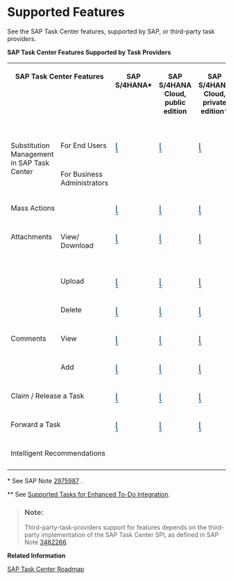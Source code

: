 <!-- loio257a0ad04ba24a67824b147f84b9c3f6 -->

<link rel="stylesheet" type="text/css" href="../css/sap-icons.css"/>

# Supported Features

See the SAP Task Center features, supported by SAP, or third-party task providers.

**SAP Task Center Features Supported by Task Providers**


<table>
<tr>
<th valign="top" rowspan="2" colspan="2">

SAP Task Center Features

</th>
<th valign="top" rowspan="2">

SAP S/4HANA\*

</th>
<th valign="top" rowspan="2">

SAP S/4HANA Cloud, public edition

</th>
<th valign="top" rowspan="2">

SAP S/4HANA Cloud, private edition\*

</th>
<th valign="top" rowspan="2">

SAP Fieldglass

</th>
<th valign="top" rowspan="2">

SAP Marketing Cloud

</th>
<th valign="top" rowspan="2">

SAP SuccessFactors

</th>
<th valign="top" colspan="2">

SAP Ariba

</th>
<th valign="top" rowspan="2">

SAP Advanced Financial Closing

</th>
<th valign="top" rowspan="2">

SAP Build Process Automation

</th>
<th valign="top" rowspan="2">

SAP Build Work Zone, advanced edition

</th>
<th valign="top" rowspan="2">

SAP Cloud for Customer

</th>
<th valign="top" rowspan="2">

SAP Concur

</th>
</tr>
<tr>
<th valign="top">

SAP Ariba Sourcing

</th>
<th valign="top">

SAP Ariba Buying

</th>
</tr>
<tr>
<td valign="top" rowspan="2">

Substitution Management in SAP Task Center

</td>
<td valign="top">

For End Users

</td>
<td valign="top">

<span style="font-size:24px;line-height: 28px;"><span style="color:#346187;"><span class="SAP-icons-V5"></span></span></span>

</td>
<td valign="top">

<span style="font-size:24px;line-height: 28px;"><span style="color:#346187;"><span class="SAP-icons-V5"></span></span></span>

</td>
<td valign="top">

<span style="font-size:24px;line-height: 28px;"><span style="color:#346187;"><span class="SAP-icons-V5"></span></span></span>

</td>
<td valign="top">

<span style="font-size:24px;line-height: 28px;"><span style="color:#346187;"><span class="SAP-icons-V5"></span></span></span>

</td>
<td valign="top">

 

</td>
<td valign="top">

 

</td>
<td valign="top">

 

</td>
<td valign="top">

 

</td>
<td valign="top">

 

</td>
<td valign="top">

 

</td>
<td valign="top">

 

</td>
<td valign="top">

 

</td>
<td valign="top">

 

</td>
</tr>
<tr>
<td valign="top">

For Business Administrators

</td>
<td valign="top">

 

</td>
<td valign="top">

 

</td>
<td valign="top">

 

</td>
<td valign="top">

 

</td>
<td valign="top">

 

</td>
<td valign="top">

 

</td>
<td valign="top">

 

</td>
<td valign="top">

 

</td>
<td valign="top">

 

</td>
<td valign="top">

 

</td>
<td valign="top">

 

</td>
<td valign="top">

 

</td>
<td valign="top">

 

</td>
</tr>
<tr>
<td valign="top" colspan="2">

Mass Actions

</td>
<td valign="top">

<span style="font-size:24px;line-height: 28px;"><span style="color:#346187;"><span class="SAP-icons-V5"></span></span></span>

</td>
<td valign="top">

<span style="font-size:24px;line-height: 28px;"><span style="color:#346187;"><span class="SAP-icons-V5"></span></span></span>

</td>
<td valign="top">

<span style="font-size:24px;line-height: 28px;"><span style="color:#346187;"><span class="SAP-icons-V5"></span></span></span>

</td>
<td valign="top">

<span style="font-size:24px;line-height: 28px;"><span style="color:#346187;"><span class="SAP-icons-V5"></span></span></span>

</td>
<td valign="top">

 

</td>
<td valign="top">

 

</td>
<td valign="top">

 

</td>
<td valign="top">

 

</td>
<td valign="top">

<span style="font-size:24px;line-height: 28px;"><span style="color:#346187;"><span class="SAP-icons-V5"></span></span></span>

</td>
<td valign="top">

 

</td>
<td valign="top">

 

</td>
<td valign="top">

 

</td>
<td valign="top">

 

</td>
</tr>
<tr>
<td valign="top" rowspan="3">

Attachments

</td>
<td valign="top">

View/ Download

</td>
<td valign="top">

<span style="font-size:24px;line-height: 28px;"><span style="color:#346187;"><span class="SAP-icons-V5"></span></span></span>

</td>
<td valign="top">

<span style="font-size:24px;line-height: 28px;"><span style="color:#346187;"><span class="SAP-icons-V5"></span></span></span>

</td>
<td valign="top">

<span style="font-size:24px;line-height: 28px;"><span style="color:#346187;"><span class="SAP-icons-V5"></span></span></span>

</td>
<td valign="top">

<span style="font-size:24px;line-height: 28px;"><span style="color:#346187;"><span class="SAP-icons-V5"></span></span></span>

</td>
<td valign="top">

 

</td>
<td valign="top">

Partially \*\*

<span style="font-size:24px;line-height: 28px;"><span style="color:#346187;"><span class="SAP-icons-V5"></span></span></span>

</td>
<td valign="top">

<span style="font-size:24px;line-height: 28px;"><span style="color:#346187;"><span class="SAP-icons-V5"></span></span></span>

</td>
<td valign="top">

 

</td>
<td valign="top">

 

</td>
<td valign="top">

 

</td>
<td valign="top">

 

</td>
<td valign="top">

 

</td>
<td valign="top">

 

</td>
</tr>
<tr>
<td valign="top">

Upload

</td>
<td valign="top">

<span style="font-size:24px;line-height: 28px;"><span style="color:#346187;"><span class="SAP-icons-V5"></span></span></span>

</td>
<td valign="top">

<span style="font-size:24px;line-height: 28px;"><span style="color:#346187;"><span class="SAP-icons-V5"></span></span></span>

</td>
<td valign="top">

<span style="font-size:24px;line-height: 28px;"><span style="color:#346187;"><span class="SAP-icons-V5"></span></span></span>

</td>
<td valign="top">

 

</td>
<td valign="top">

 

</td>
<td valign="top">

 

</td>
<td valign="top">

<span style="font-size:24px;line-height: 28px;"><span style="color:#346187;"><span class="SAP-icons-V5"></span></span></span> 

</td>
<td valign="top">

 

</td>
<td valign="top">

 

</td>
<td valign="top">

 

</td>
<td valign="top">

 

</td>
<td valign="top">

 

</td>
<td valign="top">

 

</td>
</tr>
<tr>
<td valign="top">

Delete

</td>
<td valign="top">

<span style="font-size:24px;line-height: 28px;"><span style="color:#346187;"><span class="SAP-icons-V5"></span></span></span>

</td>
<td valign="top">

<span style="font-size:24px;line-height: 28px;"><span style="color:#346187;"><span class="SAP-icons-V5"></span></span></span>

</td>
<td valign="top">

<span style="font-size:24px;line-height: 28px;"><span style="color:#346187;"><span class="SAP-icons-V5"></span></span></span>

</td>
<td valign="top">

 

</td>
<td valign="top">

 

</td>
<td valign="top">

 

</td>
<td valign="top">

<span style="font-size:24px;line-height: 28px;"><span style="color:#346187;"><span class="SAP-icons-V5"></span></span></span>

</td>
<td valign="top">

 

</td>
<td valign="top">

 

</td>
<td valign="top">

 

</td>
<td valign="top">

 

</td>
<td valign="top">

 

</td>
<td valign="top">

 

</td>
</tr>
<tr>
<td valign="top" rowspan="2">

Comments

</td>
<td valign="top">

View

</td>
<td valign="top">

<span style="font-size:24px;line-height: 28px;"><span style="color:#346187;"><span class="SAP-icons-V5"></span></span></span>

</td>
<td valign="top">

<span style="font-size:24px;line-height: 28px;"><span style="color:#346187;"><span class="SAP-icons-V5"></span></span></span>

</td>
<td valign="top">

<span style="font-size:24px;line-height: 28px;"><span style="color:#346187;"><span class="SAP-icons-V5"></span></span></span>

</td>
<td valign="top">

<span style="font-size:24px;line-height: 28px;"><span style="color:#346187;"><span class="SAP-icons-V5"></span></span></span>

</td>
<td valign="top">

<span style="font-size:24px;line-height: 28px;"><span style="color:#346187;"><span class="SAP-icons-V5"></span></span></span>

</td>
<td valign="top">

 

</td>
<td valign="top">

<span style="font-size:24px;line-height: 28px;"><span style="color:#346187;"><span class="SAP-icons-V5"></span></span></span> 

</td>
<td valign="top">

 

</td>
<td valign="top">

 

</td>
<td valign="top">

 

</td>
<td valign="top">

 

</td>
<td valign="top">

 

</td>
<td valign="top">

 

</td>
</tr>
<tr>
<td valign="top">

Add

</td>
<td valign="top">

<span style="font-size:24px;line-height: 28px;"><span style="color:#346187;"><span class="SAP-icons-V5"></span></span></span>

</td>
<td valign="top">

<span style="font-size:24px;line-height: 28px;"><span style="color:#346187;"><span class="SAP-icons-V5"></span></span></span>

</td>
<td valign="top">

<span style="font-size:24px;line-height: 28px;"><span style="color:#346187;"><span class="SAP-icons-V5"></span></span></span>

</td>
<td valign="top">

 

</td>
<td valign="top">

<span style="font-size:24px;line-height: 28px;"><span style="color:#346187;"><span class="SAP-icons-V5"></span></span></span>

</td>
<td valign="top">

 

</td>
<td valign="top">

<span style="font-size:24px;line-height: 28px;"><span style="color:#346187;"><span class="SAP-icons-V5"></span></span></span> 

</td>
<td valign="top">

 

</td>
<td valign="top">

 

</td>
<td valign="top">

 

</td>
<td valign="top">

 

</td>
<td valign="top">

 

</td>
<td valign="top">

 

</td>
</tr>
<tr>
<td valign="top" colspan="2">

Claim / Release a Task

</td>
<td valign="top">

<span style="font-size:24px;line-height: 28px;"><span style="color:#346187;"><span class="SAP-icons-V5"></span></span></span>

</td>
<td valign="top">

<span style="font-size:24px;line-height: 28px;"><span style="color:#346187;"><span class="SAP-icons-V5"></span></span></span>

</td>
<td valign="top">

<span style="font-size:24px;line-height: 28px;"><span style="color:#346187;"><span class="SAP-icons-V5"></span></span></span>

</td>
<td valign="top">

 

</td>
<td valign="top">

 

</td>
<td valign="top">

 

</td>
<td valign="top">

 

</td>
<td valign="top">

 

</td>
<td valign="top">

 

</td>
<td valign="top">

 

</td>
<td valign="top">

 

</td>
<td valign="top">

 

</td>
<td valign="top">

 

</td>
</tr>
<tr>
<td valign="top" colspan="2">

Forward a Task

</td>
<td valign="top">

<span style="font-size:24px;line-height: 28px;"><span style="color:#346187;"><span class="SAP-icons-V5"></span></span></span>

</td>
<td valign="top">

<span style="font-size:24px;line-height: 28px;"><span style="color:#346187;"><span class="SAP-icons-V5"></span></span></span>

</td>
<td valign="top">

<span style="font-size:24px;line-height: 28px;"><span style="color:#346187;"><span class="SAP-icons-V5"></span></span></span>

</td>
<td valign="top">

 

</td>
<td valign="top">

 

</td>
<td valign="top">

 

</td>
<td valign="top">

 

</td>
<td valign="top">

 

</td>
<td valign="top">

 

</td>
<td valign="top">

 

</td>
<td valign="top">

 

</td>
<td valign="top">

 

</td>
<td valign="top">

 

</td>
</tr>
<tr>
<td valign="top" colspan="2">

Intelligent Recommendations

</td>
<td valign="top">

 

</td>
<td valign="top">

 

</td>
<td valign="top">

 

</td>
<td valign="top">

 

</td>
<td valign="top">

 

</td>
<td valign="top">

 

</td>
<td valign="top">

 

</td>
<td valign="top">

 

</td>
<td valign="top">

 

</td>
<td valign="top">

<span style="font-size:24px;line-height: 28px;"><span style="color:#346187;"><span class="SAP-icons-V5"></span></span></span>

</td>
<td valign="top">

 

</td>
<td valign="top">

 

</td>
<td valign="top">

 

</td>
</tr>
</table>

\* See SAP Note [2975987](https://me.sap.com/notes/2975987) .

\*\* See [Supported Tasks for Enhanced To-Do Integration](https://help.sap.com/docs/SAP_SUCCESSFACTORS_PLATFORM/568480cc877d4337992a2cd9792fbfed/cbb89cf9d70e4dafb005338f5ab93c3c.html).

> ### Note:  
> Third-party-task-providers support for features depends on the third-party implementation of the SAP Task Center SPI, as defined in SAP Note [3462266](https://me.sap.com/notes/3462266).

**Related Information**  


[SAP Task Center Roadmap](https://roadmaps.sap.com/board?PRODUCT=73555000100800002171&range=CURRENT-LAST#Q4%202023)

